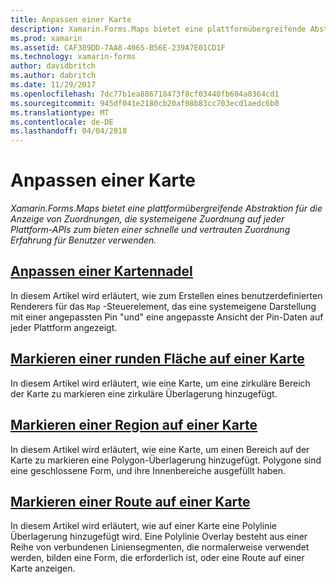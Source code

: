 ```yaml
---
title: Anpassen einer Karte
description: Xamarin.Forms.Maps bietet eine plattformübergreifende Abstraktion für die Anzeige von Zuordnungen, die systemeigene Zuordnung auf jeder Plattform-APIs zum bieten einer schnelle und vertrauten Zuordnung Erfahrung für Benutzer verwenden.
ms.prod: xamarin
ms.assetid: CAF389DD-7AA8-4065-B56E-239A7E01CD1F
ms.technology: xamarin-forms
author: davidbritch
ms.author: dabritch
ms.date: 11/29/2017
ms.openlocfilehash: 7dc77b1ea886718473f8cf03440fb604a0364cd1
ms.sourcegitcommit: 945df041e2180cb20af08b83cc703ecd1aedc6b0
ms.translationtype: MT
ms.contentlocale: de-DE
ms.lasthandoff: 04/04/2018
---
```

# <a name="customizing-a-map"></a>Anpassen einer Karte

_Xamarin.Forms.Maps bietet eine plattformübergreifende Abstraktion für die Anzeige von Zuordnungen, die systemeigene Zuordnung auf jeder Plattform-APIs zum bieten einer schnelle und vertrauten Zuordnung Erfahrung für Benutzer verwenden._

## <a name="customizing-a-map-pincustomized-pinmd"></a>[Anpassen einer Kartennadel](customized-pin.md)

In diesem Artikel wird erläutert, wie zum Erstellen eines benutzerdefinierten Renderers für das `Map` -Steuerelement, das eine systemeigene Darstellung mit einer angepassten Pin "und" eine angepasste Ansicht der Pin-Daten auf jeder Plattform angezeigt.

## <a name="highlighting-a-circular-area-on-a-mapcircle-map-overlaymd"></a>[Markieren einer runden Fläche auf einer Karte](circle-map-overlay.md)

In diesem Artikel wird erläutert, wie eine Karte, um eine zirkuläre Bereich der Karte zu markieren eine zirkuläre Überlagerung hinzugefügt.

## <a name="highlighting-a-region-on-a-mappolygon-map-overlaymd"></a>[Markieren einer Region auf einer Karte](polygon-map-overlay.md)

In diesem Artikel wird erläutert, wie eine Karte, um einen Bereich auf der Karte zu markieren eine Polygon-Überlagerung hinzugefügt. Polygone sind eine geschlossene Form, und ihre Innenbereiche ausgefüllt haben.

## <a name="highlighting-a-route-on-a-mappolyline-map-overlaymd"></a>[Markieren einer Route auf einer Karte](polyline-map-overlay.md)

In diesem Artikel wird erläutert, wie auf einer Karte eine Polylinie Überlagerung hinzugefügt wird. Eine Polylinie Overlay besteht aus einer Reihe von verbundenen Liniensegmenten, die normalerweise verwendet werden, bilden eine Form, die erforderlich ist, oder eine Route auf einer Karte anzeigen.
